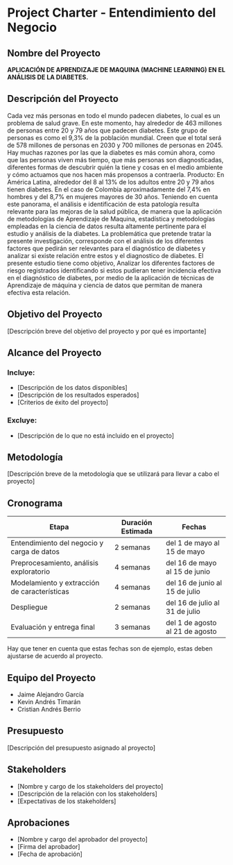 # Project Charter - Entendimiento del Negocio

## Nombre del Proyecto

**APLICACIÓN DE APRENDIZAJE DE MAQUINA (MACHINE LEARNING) EN EL ANÁLISIS DE LA DIABETES.**

## Descripción del Proyecto

Cada vez más personas en todo el mundo padecen diabetes, lo cual es un problema de salud grave. En este momento, hay alrededor de 463 millones de personas entre 20 y 79 años que padecen diabetes. Este grupo de personas es como el 9,3% de la población mundial. Creen que el total será de 578 millones de personas en 2030 y 700 millones de personas en 2045. 
Hay muchas razones por las que la diabetes es más común ahora, como que las personas viven más tiempo, que más personas son diagnosticadas, diferentes formas de descubrir quién la tiene y cosas en el medio ambiente y cómo actuamos que nos hacen más propensos a contraerla. Producto: En América Latina, alrededor del 8 al 13% de los adultos entre 20 y 79 años tienen diabetes. En el caso de Colombia aproximadamente del 7,4% en hombres y del 8,7% en mujeres mayores de 30 años.
Teniendo en cuenta este panorama, el análisis e identificación de esta patología resulta relevante para las mejoras de la salud pública, de manera que la aplicación de metodologías de Aprendizaje de Maquina, estadística y metodologías empleadas en la ciencia de datos resulta altamente pertinente para el estudio y análisis de la diabetes.
La problemática que pretende tratar la presente investigación, corresponde con el análisis de los diferentes factores que pedirán ser relevantes para el diagnóstico de diabetes y analizar si existe relación entre estos y el diagnostico de diabetes.
El presente estudio tiene como objetivo, Analizar los diferentes factores de riesgo registrados identificando si estos pudieran tener incidencia efectiva en el diagnóstico de diabetes, por medio de la aplicación de técnicas de Aprendizaje de máquina y ciencia de datos que permitan de manera efectiva esta relación.

## Objetivo del Proyecto

[Descripción breve del objetivo del proyecto y por qué es importante]

## Alcance del Proyecto

### Incluye:

- [Descripción de los datos disponibles]
- [Descripción de los resultados esperados]
- [Criterios de éxito del proyecto]

### Excluye:

- [Descripción de lo que no está incluido en el proyecto]

## Metodología

[Descripción breve de la metodología que se utilizará para llevar a cabo el proyecto]

## Cronograma

| Etapa | Duración Estimada | Fechas |
|------|---------|-------|
| Entendimiento del negocio y carga de datos | 2 semanas | del 1 de mayo al 15 de mayo |
| Preprocesamiento, análisis exploratorio | 4 semanas | del 16 de mayo al 15 de junio |
| Modelamiento y extracción de características | 4 semanas | del 16 de junio al 15 de julio |
| Despliegue | 2 semanas | del 16 de julio al 31 de julio |
| Evaluación y entrega final | 3 semanas | del 1 de agosto al 21 de agosto |

Hay que tener en cuenta que estas fechas son de ejemplo, estas deben ajustarse de acuerdo al proyecto.

## Equipo del Proyecto

- Jaime Alejandro García
- Kevin Andrés Timarán
- Cristian Andrés Berrio

## Presupuesto

[Descripción del presupuesto asignado al proyecto]

## Stakeholders

- [Nombre y cargo de los stakeholders del proyecto]
- [Descripción de la relación con los stakeholders]
- [Expectativas de los stakeholders]

## Aprobaciones

- [Nombre y cargo del aprobador del proyecto]
- [Firma del aprobador]
- [Fecha de aprobación]
